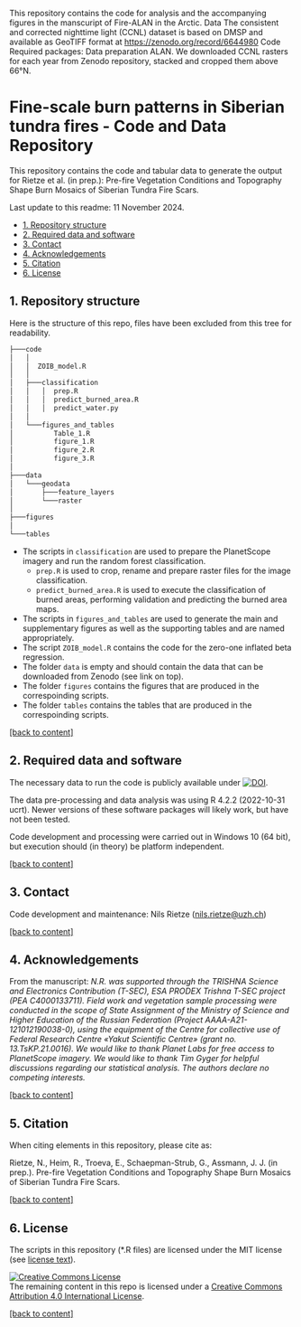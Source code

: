 This repository contains the code for analysis and the accompanying figures in the manscuript of Fire-ALAN in the Arctic. 
Data
The consistent and corrected nighttime light (CCNL) dataset is based on DMSP and available as GeoTIFF format at https://zenodo.org/record/6644980
Code
Required packages:
Data preparation
ALAN. We downloaded CCNL rasters for each year from Zenodo repository, stacked and cropped them above 66°N.
# Fine-scale burn patterns in Siberian tundra fires - Code and Data Repository
This repository contains the code and tabular data to generate the output for Rietze et al. (in prep.): Pre-fire Vegetation Conditions and Topography Shape Burn Mosaics of Siberian Tundra Fire Scars.

Last update to this readme: 11 November 2024.

- [1. Repository structure](#1-repo-structure)
- [2. Required data and software](#2-required-data-and-software)
- [3. Contact](#3-contact)
- [4. Acknowledgements](#4-acknowledgements)
- [5. Citation](#5-citation)
- [6. License](#6-license)

## 1. Repository structure
Here is the structure of this repo, files have been excluded from this tree for readability.

```bash
├───code
│   │
│   │  ZOIB_model.R
│   │
│   ├───classification
│   │   │  prep.R
│   │   │  predict_burned_area.R
│   │   │  predict_water.py
│   │
│   └───figures_and_tables
│          Table_1.R
│          figure_1.R
│          figure_2.R
│          figure_3.R
│    
├───data
│   └───geodata
│       ├───feature_layers
│       └───raster
│
├───figures  
│
└───tables
```

- The scripts in `classification` are used to prepare the PlanetScope imagery and run the random forest classification.
  - `prep.R` is used to crop, rename and prepare raster files for the image classification.
  - `predict_burned_area.R` is used to execute the classification of burned areas, performing validation and predicting the burned area maps.
- The scripts in `figures_and_tables` are used to generate the main and supplementary figures as well as the supporting tables and are named appropriately.
- The script `ZOIB_model.R` contains the code for the zero-one inflated beta regression. 
- The folder `data` is empty and should contain the data that can be downloaded from Zenodo (see link on top).
- The folder `figures` contains the figures that are produced in the correspoinding scripts.
- The folder `tables` contains the tables that are produced in the correspoinding scripts.

[\[back to content\]](#content)

## 2. Required data and software
The necessary data to run the code is publicly available under [![DOI](https://img.shields.io/badge/DOI-10.5281/zenodo.12650945-blue)](https://doi.org/10.5281/zenodo.12650945).

The data pre-processing and data analysis was using R 4.2.2 (2022-10-31 ucrt). Newer versions of these software packages will likely work, but have not been tested.

Code development and processing were carried out in Windows 10 (64 bit), but execution should (in theory) be platform independent.

[\[back to content\]](#content)

## 3. Contact
Code development and maintenance: Nils Rietze ([nils.rietze@uzh.ch](nils.rietze@uzh.ch))

[\[back to content\]](#content)

## 4. Acknowledgements

From the manuscript:
*N.R. was supported through the TRISHNA Science and Electronics Contribution (T-SEC), ESA PRODEX Trishna T-SEC project (PEA C4000133711). Field work and vegetation sample processing were conducted in the scope of State Assignment of the Ministry of Science and Higher Education of the Russian Federation (Project  АААА-А21-121012190038-0), using the equipment of the Centre for collective use of Federal Research Centre «Yakut Scientific Centre» (grant no. 13.TsKP.21.0016). We would like to thank Planet Labs for free access to PlanetScope imagery. We would like to thank Tim Gyger for helpful discussions regarding our statistical analysis. The authors declare no competing interests.*

[\[back to content\]](#content)

## 5. Citation
When citing elements in this repository, please cite as:

Rietze, N., Heim, R., Troeva, E., Schaepman-Strub, G., Assmann, J. J. (in prep.). Pre-fire Vegetation Conditions and Topography Shape Burn Mosaics of Siberian Tundra Fire Scars. 

[\[back to content\]](#content)

## 6. License
The scripts in this repository (*.R files) are licensed under the MIT license (see [license text](https://github.com/nrietze/SiberiaFires/blob/main/LICENSE)).<br>

<a rel="license" href="http://creativecommons.org/licenses/by/4.0/"><img alt="Creative Commons License" style="border-width:0" src="https://i.creativecommons.org/l/by/4.0/88x31.png" /></a><br />The remaining content in this repo is licensed under a <a rel="license" href="http://creativecommons.org/licenses/by/4.0/">Creative Commons Attribution 4.0 International License</a>.

[\[back to content\]](#content)
